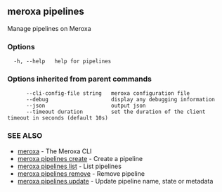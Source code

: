 ## meroxa pipelines

Manage pipelines on Meroxa

### Options

```
  -h, --help   help for pipelines
```

### Options inherited from parent commands

```
      --cli-config-file string   meroxa configuration file
      --debug                    display any debugging information
      --json                     output json
      --timeout duration         set the duration of the client timeout in seconds (default 10s)
```

### SEE ALSO

* [meroxa](meroxa.md)	 - The Meroxa CLI
* [meroxa pipelines create](meroxa_pipelines_create.md)	 - Create a pipeline
* [meroxa pipelines list](meroxa_pipelines_list.md)	 - List pipelines
* [meroxa pipelines remove](meroxa_pipelines_remove.md)	 - Remove pipeline
* [meroxa pipelines update](meroxa_pipelines_update.md)	 - Update pipeline name, state or metadata

